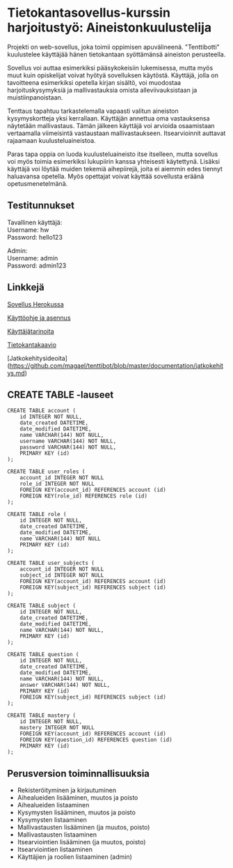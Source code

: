 # Tietokantasovellus-kurssin harjoitustyö: Aineistonkuulustelija

Projekti on web-sovellus, joka toimii oppimisen apuvälineenä. "Tenttibotti" kuulustelee käyttäjää hänen tietokantaan syöttämänsä aineiston perusteella.

Sovellus voi auttaa esimerkiksi pääsykokeisiin lukemisessa, mutta myös muut kuin opiskelijat voivat hyötyä sovelluksen käytöstä. Käyttäjä, jolla on tavoitteena esimerkiksi opetella kirjan sisältö, voi muodostaa harjoituskysymyksiä ja mallivastauksia omista alleviivauksistaan ja muistiinpanoistaan.

Tenttaus tapahtuu tarkastelemalla vapaasti valitun aineiston kysymyskortteja yksi kerrallaan. Käyttäjän annettua oma vastauksensa näytetään mallivastaus. Tämän jälkeen käyttäjä voi arvioida osaamistaan vertaamalla viimeisintä vastaustaan mallivastaukseen. Itsearvioinnit auttavat rajaamaan kuulusteluaineistoa.

Paras tapa oppia on luoda kuulusteluaineisto itse itselleen, mutta sovellus voi myös toimia esimerkiksi lukupiirin kanssa yhteisesti käytettynä. Lisäksi käyttäjä voi löytää muiden tekemiä aihepiirejä, joita ei aiemmin edes tiennyt haluavansa opetella. Myös opettajat voivat käyttää sovellusta eräänä opetusmenetelmänä.

## Testitunnukset

Tavallinen käyttäjä:<br>
Username: hw<br>
Password: hello123

Admin:<br>
Username: admin<br>
Password: admin123

## Linkkejä

[Sovellus Herokussa](https://tenttibot.herokuapp.com/)

[Käyttöohje ja asennus](https://github.com/magael/tenttibot/blob/master/documentation/ohje.md)

[Käyttäjätarinoita](https://github.com/magael/tenttibot/blob/master/documentation/user_stories.md)

[Tietokantakaavio](https://github.com/magael/tenttibot/blob/master/documentation/diagram.png)

[Jatkokehitysideoita]
(https://github.com/magael/tenttibot/blob/master/documentation/jatkokehitys.md)

## CREATE TABLE -lauseet

```
CREATE TABLE account (
    id INTEGER NOT NULL,
    date_created DATETIME, 
	date_modified DATETIME,
    name VARCHAR(144) NOT NULL,
    username VARCHAR(144) NOT NULL,
    password VARCHAR(144) NOT NULL,
    PRIMARY KEY (id)
);

CREATE TABLE user_roles (
    account_id INTEGER NOT NULL
    role_id INTEGER NOT NULL
    FOREIGN KEY(account_id) REFERENCES account (id)
    FOREIGN KEY(role_id) REFERENCES role (id)
);

CREATE TABLE role (
    id INTEGER NOT NULL,
    date_created DATETIME, 
	date_modified DATETIME,
    name VARCHAR(144) NOT NULL
    PRIMARY KEY (id)
);

CREATE TABLE user_subjects (
    account_id INTEGER NOT NULL
    subject_id INTEGER NOT NULL
    FOREIGN KEY(account_id) REFERENCES account (id)
    FOREIGN KEY(subject_id) REFERENCES subject (id)
);

CREATE TABLE subject (
    id INTEGER NOT NULL,
    date_created DATETIME, 
	date_modified DATETIME,
    name VARCHAR(144) NOT NULL,
    PRIMARY KEY (id)
);

CREATE TABLE question (
    id INTEGER NOT NULL,
    date_created DATETIME, 
	date_modified DATETIME,
    name VARCHAR(144) NOT NULL,
    answer VARCHAR(144) NOT NULL,
    PRIMARY KEY (id)
    FOREIGN KEY(subject_id) REFERENCES subject (id)
);

CREATE TABLE mastery (
    id INTEGER NOT NULL,
    mastery INTEGER NOT NULL
    FOREIGN KEY(account_id) REFERENCES account (id)
    FOREIGN KEY(question_id) REFERENCES question (id)
    PRIMARY KEY (id)
);
```

## Perusversion toiminnallisuuksia

* Rekisteröityminen ja kirjautuminen
* Aihealueiden lisääminen, muutos ja poisto
* Aihealueiden listaaminen
* Kysymysten lisääminen, muutos ja poisto
* Kysymysten listaaminen
* Mallivastausten lisääminen (ja muutos, poisto)
* Mallivastausten listaaminen
* Itsearviointien lisääminen (ja muutos, poisto)
* Itsearviointien listaaminen
* Käyttäjien ja roolien listaaminen (admin)